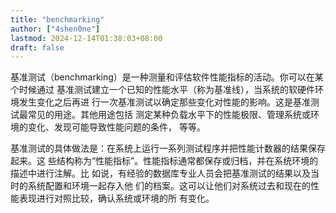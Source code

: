 ```yaml
---
title: "benchmarking"
author: ["4shen0ne"]
lastmod: 2024-12-14T01:38:03+08:00
draft: false
---
```


基准测试（benchmarking）是一种测量和评估软件性能指标的活动。你可以在某个时候通过
基准测试建立一个已知的性能水平（称为基准线），当系统的软硬件环境发生变化之后再进
行一次基准测试以确定那些变化对性能的影响。这是基准测试最常见的用途。其他用途包括
测定某种负载水平下的性能极限、管理系统或环境的变化、发现可能导致性能问题的条件，
等等。

基准测试的具体做法是：在系统上运行一系列测试程序并把性能计数器的结果保存起来。这
些结构称为“性能指标”。性能指标通常都保存或归档，并在系统环境的描述中进行注解。比
如说，有经验的数据库专业人员会把基准测试的结果以及当时的系统配置和环境一起存入他
们的档案。这可以让他们对系统过去和现在的性能表现进行对照比较，确认系统或环境的所
有变化。
